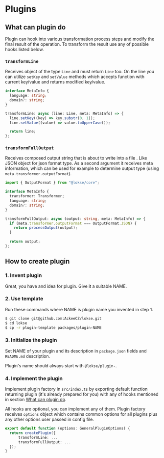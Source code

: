 # Plugins

## What can plugin do

Plugin can hook into various transformation process steps and modify the final result of the operation. To transform the result use any of possible hooks listed below.

### `transformLine`

Receives object of the type `Line` and must return `Line` too. On the line you can utilize `setKey` and `setValue` methods which accepts function with current key/value and returns modified key/value.

```ts
interface MetaInfo {
  language: string;
  domain?: string;
}

transformLine: async (line: Line, meta: MetaInfo) => {
  line.setKey((key) => key.substr(0, 1));
  line.setValue((value) => value.toUpperCase());

  return line;
};
```

### `transformFullOutput`

Receives composed output string that is about to write into a file . Like JSON object for json format type. As a second argument it receives meta information, which can be used for example to determine output type (using `meta.transformer.outputFormat`).

```ts
import { OutputFormat } from "@lokse/core";

interface MetaInfo {
  transformer: Transformer;
  language: string;
  domain?: string;
}

transformFullOutput: async (output: string, meta: MetaInfo) => {
  if (meta.transformer.outputFormat === OutputFormat.JSON) {
    return processOutput(output);
  }
  
  return output;
};
```

## How to create plugin

### 1. Invent plugin

Great, you have and idea for plugin. Give it a suitable NAME.

### 2. Use template

Run these commands where NAME is plugin name you invented in step 1.

```sh
$ git clone git@github.com:AckeeCZ/lokse.git
$ cd lokse
$ cp -r plugin-template packages/plugin-NAME
```

### 3. Initialize the plugin

Set NAME of your plugin and its description in `package.json` fields and `README.md` description.

Plugin's name should always start with `@lokse/plugin-`.

### 4. Implement the plugin

Implement plugin factory in `src/index.ts` by exporting default function returning plugin (it's already prepared for you) with any of hooks mentioned in section [What can plugin do](#what-can-plugin-do).

All hooks are optional, you can implement any of them. Plugin factory receives `options` object which contains common options for all plugins plus any other options user passed in config file.

```ts
export default function (options: GeneralPluginOptions) {
  return createPlugin({
      transformLine: ...
      transformFullOutput: ...
  });
}

```
